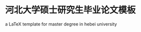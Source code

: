 # 河北大学硕士研究生毕业论文模板
a LaTeX template for master degree in hebei university
<!-- ![hbu-logo](./pic/hbu-logo.png) -->
